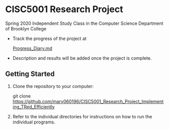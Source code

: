 # CISC5001 Research Project
Spring 2020 Independent Study Class in the Computer Science Department of Brooklyn College

- Track the progress of the project at

  [Progress_Diary.md](../master/Progress_Diary.md)

- Description and results will be added once the project is complete.

## Getting Started

1. Clone the repository to your computer:

    git clone https://github.com/mary060196/CISC5001_Research_Project_Implementing_TRed_Efficiently

2. Refer to the individual directories for instructions on how to run the individual programs.
